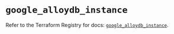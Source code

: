 # `google_alloydb_instance`

Refer to the Terraform Registry for docs: [`google_alloydb_instance`](https://registry.terraform.io/providers/hashicorp/google/5.17.0/docs/resources/alloydb_instance).
